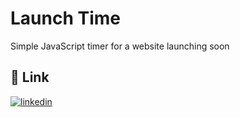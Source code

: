 # Launch Time

Simple JavaScript timer for a website launching soon


## 🔗 Link
[![linkedin](https://img.shields.io/badge/-VIEW%20DEMO-blue)](https://dinadana.github.io/launchTime/)
